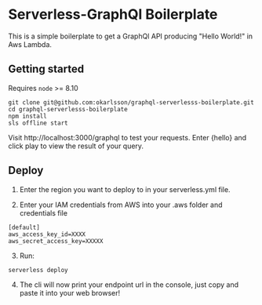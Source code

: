 # Serverless-GraphQl Boilerplate

This is a simple boilerplate to get a GraphQl API producing "Hello World!" in Aws Lambda.  

## Getting started

Requires `node` >= 8.10

```
git clone git@github.com:okarlsson/graphql-serverlesss-boilerplate.git
cd graphql-serverlesss-boilerplate
npm install
sls offline start
```
Visit http://localhost:3000/graphql to test your requests. Enter {hello} and click play to view the result of your query.

## Deploy

1) Enter the region you want to deploy to in your serverless.yml file.

2) Enter your IAM credentials from AWS into your .aws folder and credentials file

```
[default]
aws_access_key_id=XXXX
aws_secret_access_key=XXXXX
```

3) Run:
```
serverless deploy
```

4) The cli will now print your endpoint url in the console, just copy and paste it into your web browser!
